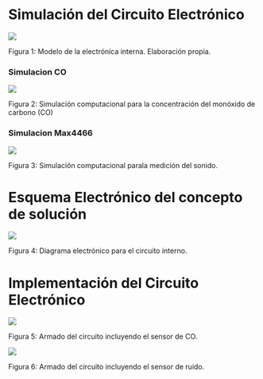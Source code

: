 # Simulación del Circuito Electrónico

![](https://github.com/BrunoXIII-Gav/FDD_1/blob/main/Archivos_de_FDD/Imagenes/Imagenes_entregable6/simulacion%20y%20esquema%20de%20fdd_simulation2.png)

Figura 1: Modelo de la electrónica interna. Elaboración propia.

### Simulacion CO

![](https://github.com/BrunoXIII-Gav/FDD_1/blob/main/Archivos_de_FDD/Imagenes/Imagenes_entregable6/Imagen_simulacion_CO.jpg)

Figura 2: Simulación computacional para la concentración del monóxido de carbono (CO)

### Simulacion Max4466

![](https://github.com/BrunoXIII-Gav/FDD_1/blob/main/Archivos_de_FDD/Imagenes/Imagenes_entregable6/Imagen_simulacion_Max4466.jpg)

Figura 3: Simulación computacional parala medición del sonido.

# Esquema Electrónico del concepto de solución

![](https://github.com/BrunoXIII-Gav/FDD_1/blob/main/Archivos_de_FDD/Imagenes/Imagenes_entregable6/simulacion%20y%20esquema%20de%20fdd_esquem%C3%A1tico2.png)

Figura 4: Diagrama electrónico para el circuito interno.

# Implementación del Circuito Electrónico

![](https://github.com/BrunoXIII-Gav/FDD_1/blob/main/Archivos_de_FDD/Imagenes/Imagenes_entregable6/prototipo_foto1.jpg)

Figura 5: Armado del circuito incluyendo el sensor de CO.

![](https://github.com/BrunoXIII-Gav/FDD_1/blob/main/Archivos_de_FDD/Imagenes/Imagenes_entregable6/prototipo_foto2.jpg)

Figura 6: Armado del circuito incluyendo el sensor de ruido.

